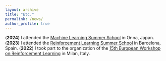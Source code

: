 ```yaml
---
layout: archive
title: "Etc."
permalink: /news/
author_profile: true
---
```


(**2024**) I attended the [Machine Learning Summer School](https://groups.oist.jp/mlss) in Onna, Japan.
(**2023**) I attended the [Reinforcement Learning Summer School](https://rlsummerschool.com/) in Barcelona, Spain.
(**2022**) I took part to the organization of the [15th European Workshop on Reinforcement Learning](https://ewrl.wordpress.com/past-ewrl/ewrl15-2022/) in Milan, Italy.